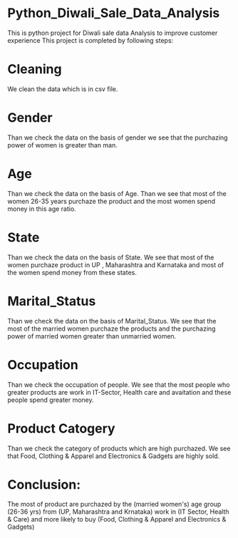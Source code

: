 # Python_Diwali_Sale_Data_Analysis
This is python project for Diwali sale data Analysis to improve customer experience
This project is completed by following steps:
# Cleaning
We clean the data which is in csv file.
# Gender
Than we check the data on the basis of gender we see that the purchazing power of women is greater than man.
# Age
Than we check the data on the basis of Age. Than we see that most of the women 26-35 years purchaze the product and the most women spend money in this age ratio.
# State
Than we check the data on the basis of State. We see that most of the women purchaze product in UP , Maharashtra and Karnataka and most of the women spend money from these states.
# Marital_Status
Than we check the data on the basis of Marital_Status. We see that the most of the  married women purchaze the products and the purchazing power of married women greater than unmarried women.
# Occupation
Than we check the occupation of  people. We see that the most people who greater products are work in IT-Sector, Health care and avaitation and these people spend greater money. 
# Product Catogery
Than we check the category of products which are high purchazed. We see that Food, Clothing & Apparel and Electronics & Gadgets are highly sold.
# Conclusion: 
The most of product are purchazed by the (married women's) age group (26-36 yrs) from (UP, Maharashtra and Krnataka) work in (IT Sector, Health & Care) and more likely to buy (Food, Clothing & Apparel and Electronics & Gadgets)
